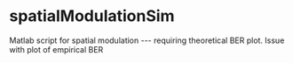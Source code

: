 # spatialModulationSim
Matlab script for spatial modulation --- requiring theoretical BER plot. Issue with plot of empirical BER 
